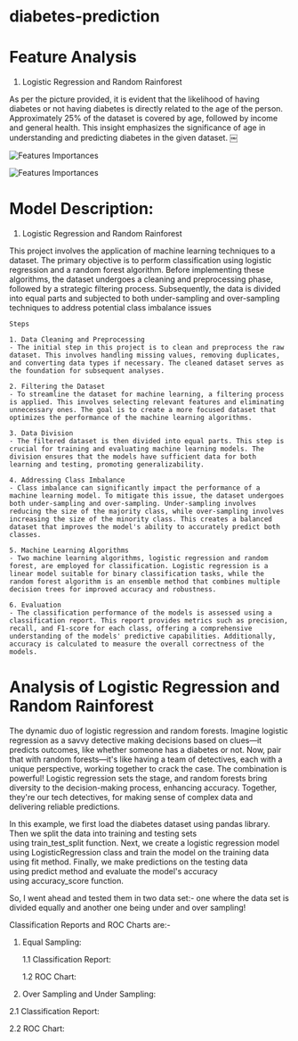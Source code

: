 # diabetes-prediction


# Feature Analysis

1. Logistic Regression and  Random Rainforest

As per the picture provided, it is evident that the likelihood of having diabetes or not having diabetes is directly related to the age of the person. Approximately 25% of the dataset is covered by age, followed by income and general health. This insight emphasizes the significance of age in understanding and predicting diabetes in the given dataset.
￼

 ![Features Importances](https://github.com/dspataru/diabetes-prediction/assets/136105558/2cacf8d8-3b2a-4e54-a204-6956e858614c)

 
![Features Importances](https://github.com/dspataru/diabetes-prediction/assets/136105558/581baa07-e32f-4370-aad8-d332d7686632)

# Model Description:

1. Logistic Regression and  Random Rainforest

This project involves the application of machine learning techniques to a dataset. The primary objective is to perform classification using logistic regression and a random forest algorithm. Before implementing these algorithms, the dataset undergoes a cleaning and preprocessing phase, followed by a strategic filtering process. Subsequently, the data is divided into equal parts and subjected to both under-sampling and over-sampling techniques to address potential class imbalance issues

    Steps

    1. Data Cleaning and Preprocessing
    - The initial step in this project is to clean and preprocess the raw dataset. This involves handling missing values, removing duplicates, and converting data types if necessary. The cleaned dataset serves as the foundation for subsequent analyses.

    2. Filtering the Dataset
    - To streamline the dataset for machine learning, a filtering process is applied. This involves selecting relevant features and eliminating unnecessary ones. The goal is to create a more focused dataset that optimizes the performance of the machine learning algorithms.

    3. Data Division
    - The filtered dataset is then divided into equal parts. This step is crucial for training and evaluating machine learning models. The division ensures that the models have sufficient data for both learning and testing, promoting generalizability.

    4. Addressing Class Imbalance
    - Class imbalance can significantly impact the performance of a machine learning model. To mitigate this issue, the dataset undergoes both under-sampling and over-sampling. Under-sampling involves reducing the size of the majority class, while over-sampling involves increasing the size of the minority class. This creates a balanced dataset that improves the model's ability to accurately predict both classes.

    5. Machine Learning Algorithms
    - Two machine learning algorithms, logistic regression and random forest, are employed for classification. Logistic regression is a linear model suitable for binary classification tasks, while the random forest algorithm is an ensemble method that combines multiple decision trees for improved accuracy and robustness. 

    6. Evaluation
    - The classification performance of the models is assessed using a classification report. This report provides metrics such as precision, recall, and F1-score for each class, offering a comprehensive understanding of the models' predictive capabilities. Additionally, accuracy is calculated to measure the overall correctness of the models.

# Analysis of Logistic Regression and Random Rainforest

The dynamic duo of logistic regression and random forests. Imagine logistic regression as a savvy detective making decisions based on clues—it predicts outcomes, like whether someone has a diabetes or not. Now, pair that with random forests—it's like having a team of detectives, each with a unique perspective, working together to crack the case. The combination is powerful! Logistic regression sets the stage, and random forests bring diversity to the decision-making process, enhancing accuracy. Together, they're our tech detectives, for making sense of complex data and delivering reliable predictions.

In this example, we first load the diabetes dataset using pandas library. Then we split the data into training and testing sets using train_test_split function. Next, we create a logistic regression model using LogisticRegression class and train the model on the training data using fit method. Finally, we make predictions on the testing data using predict method and evaluate the model's accuracy using accuracy_score function.

So, I went ahead and tested them in two data set:- one where the data set is divided equally and another one being under and over sampling! 

Classification Reports and ROC Charts are:- 

1. Equal Sampling: 

   1.1 Classification Report:


   1.2 ROC Chart:


 2. Over Sampling and Under Sampling:

   2.1 Classification Report:

 
    
   2.2 ROC Chart:


